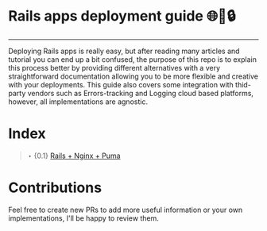 # Rails apps deployment guide 🌐🔗🔒
------------------------------------

Deploying Rails apps is really easy, but after reading many articles and tutorial you can end up a bit confused, the purpose of this repo is to explain this process better by providing different alternatives with a very straightforward documentation allowing you to be more flexible and creative with your deployments. This guide also covers some integration with thid-party vendors such as Errors-tracking and Logging cloud based platforms, however, all implementations are agnostic.

# Index

> ‣ {0.1} [Rails + Nginx + Puma](https://github.com/nardonykolyszyn/capistrano-deployment-guides)

# Contributions

Feel free to create new PRs to add more useful information or your own implementations, I'll be happy to review them.
